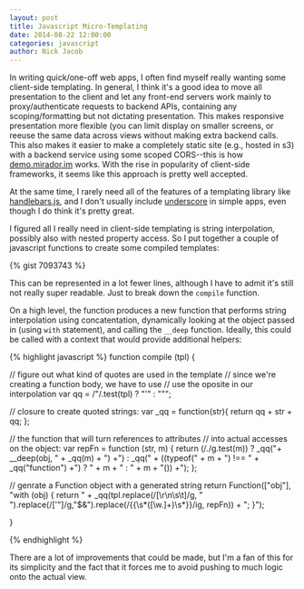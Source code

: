 ```yaml
---
layout: post
title: Javascript Micro-Templating
date: 2014-08-22 12:00:00
categories: javascript
author: Nick Jacob
---
```


In writing quick/one-off web apps, I often find myself really wanting some client-side templating. In general, I think it's a good idea to move all presentation to the client and let any front-end servers work mainly to proxy/authenticate requests to backend APIs, containing any scoping/formatting but not dictating presentation. This makes responsive presentation more flexible (you can limit display on smaller screens, or reeuse the same data across views without making extra backend calls. This also makes it easier to make a completely static site (e.g., hosted in s3) with a backend service using some scoped CORS--this is how [demo.mirador.im](http://demo.mirador.im) works. With the rise in popularity of client-side frameworks, it seems like this approach is pretty well accepted.

At the same time, I rarely need all of the features of a templating library like [handlebars.js](http://handlebarsjs.com), and I don't usually include [underscore](http://underscorejs.org) in simple apps, even though I do think it's pretty great.

I figured all I really need in client-side templating is string interpolation, possibly also with nested property access. So I put together a couple of javascript functions to create some compiled templates:

{% gist 7093743 %}

This can be represented in a lot fewer lines, although I have to admit it's still not really super readable. Just to break down the `compile` function.

On a high level, the function produces a new function that performs string interpolation using concatentation, dynamically looking at the object passed in (using `with` statement), and calling the `__deep` function. Ideally, this could be called with a context that would provide additional helpers:

{% highlight javascript %}
function compile (tpl) {

  // figure out what kind of quotes are used in the template
  // since we're creating a function body, we have to use
  // use the oposite in our interpolation
  var qq = /"/.test(tpl) ? "\'" : "\"";

  // closure to create quoted strings:
  var _qq = function(str){ return qq + str + qq; };

  // the function that will turn references to attributes
  // into actual accesses on the object:
  var repFn = function (str, m) {
      return (/\./g.test(m)) ? _qq("+ __deep(obj, " + _qq(m) + ") +") : _qq(" + ((typeof(" + m + ") !== " + _qq("function") +") ? " + m + " : " + m + "()) +");
  };

  // genrate a Function object with a generated string
  return Function(["obj"], "with (obj) { return " + _qq(tpl.replace(/[\r\n\s\t]/g, " ").replace(/['"]/g,"\$&").replace(/{{\s*([\w\.]+)\s*}}/ig, repFn)) + "; }");

}

{% endhighlight %}

There are a lot of improvements that could be made, but I'm a fan of this for its simplicity and the fact that it forces me to avoid pushing to much logic onto the actual view.
